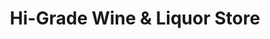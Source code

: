 ---
title: "Hi-Grade Wine & Liquor Store"
url: /trenton/hi-grade-wine-und-liquor-store/
shop: Spirituosen
---